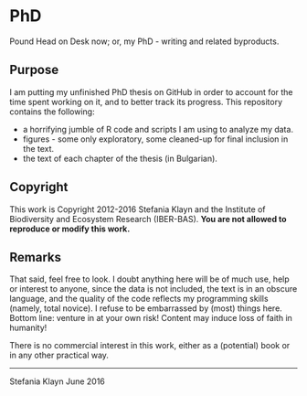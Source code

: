 # PhD
Pound Head on Desk now; or, my PhD - writing and related byproducts.  

## Purpose 
I am putting my unfinished PhD thesis on GitHub in order to account for the time spent working on it, and to better track its progress. This repository contains the following:
  * a horrifying jumble of R code and scripts I am using to analyze my data.
  * figures - some only exploratory, some cleaned-up for final inclusion in the text.
  * the text of each chapter of the thesis (in Bulgarian).

## Copyright
This work is Copyright 2012-2016 Stefania Klayn and the Institute of Biodiversity and Ecosystem Research (IBER-BAS). **You are not allowed to reproduce or modify this work.** 

## Remarks
That said, feel free to look. I doubt anything here will be of much use, help or interest to anyone, since the data is not included, the text is in an obscure language, and the quality of the code reflects my programming skills (namely, total novice). I refuse to be embarrassed by (most) things here. 
Bottom line: venture in at your own risk! Content may induce loss of faith in humanity!

There is no commercial interest in this work, either as a (potential) book or in any other practical way.

***
Stefania Klayn
June 2016